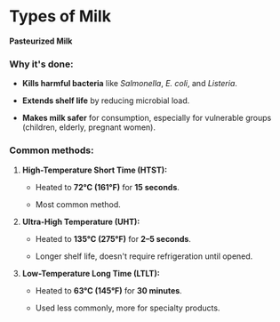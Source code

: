 # Types of Milk

**Pasteurized Milk**

### Why it's done:

- **Kills harmful bacteria** like _Salmonella_, _E. coli_, and _Listeria_.
    
- **Extends shelf life** by reducing microbial load.
    
- **Makes milk safer** for consumption, especially for vulnerable groups (children, elderly, pregnant women).

### Common methods:

1. **High-Temperature Short Time (HTST):**
    
    - Heated to **72°C (161°F)** for **15 seconds**.
        
    - Most common method.
        
2. **Ultra-High Temperature (UHT):**
    
    - Heated to **135°C (275°F)** for **2–5 seconds**.
        
    - Longer shelf life, doesn't require refrigeration until opened.
        
3. **Low-Temperature Long Time (LTLT):**
    
    - Heated to **63°C (145°F)** for **30 minutes**.
        
    - Used less commonly, more for specialty products.